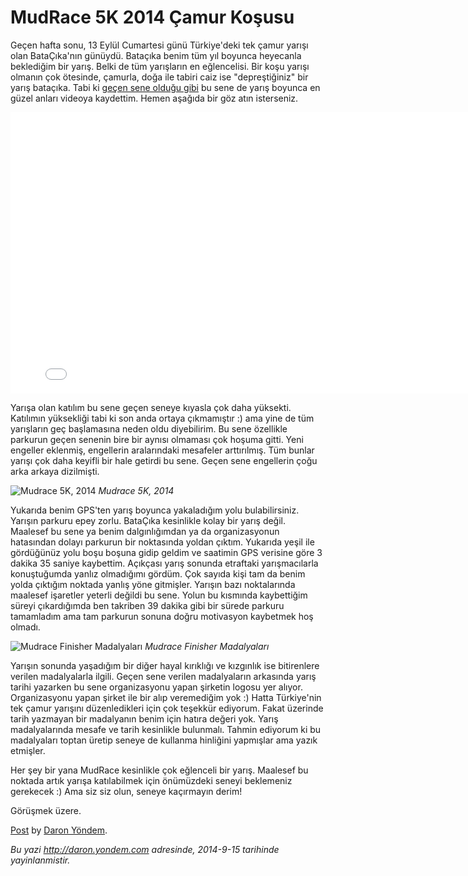 # MudRace 5K 2014 Çamur Koşusu 

Geçen hafta sonu, 13 Eylül Cumartesi günü Türkiye'deki tek çamur yarışı
olan BataÇıka'nın günüydü. Bataçıka benim tüm yıl boyunca heyecanla
beklediğim bir yarış. Belki de tüm yarışların en eğlencelisi. Bir koşu
yarışı olmanın çok ötesinde, çamurla, doğa ile tabiri caiz ise
"depreştiğiniz" bir yarış bataçıka. Tabi ki [geçen sene olduğu
gibi](https://www.youtube.com/watch?v=-Ulpjs11wY8) bu sene de yarış
boyunca en güzel anları videoya kaydettim. Hemen aşağıda bir göz atın
isterseniz.

<iframe width="800" height="450" src="//www.youtube.com/embed/QBYqBRgPDOw" frameborder="0" allowfullscreen></iframe>

Yarışa olan katılım bu sene geçen seneye kıyasla çok daha yüksekti.
Katılımın yüksekliği tabi ki son anda ortaya çıkmamıştır :) ama yine de
tüm yarışların geç başlamasına neden oldu diyebilirim. Bu sene özellikle
parkurun geçen senenin bire bir aynısı olmaması çok hoşuma gitti. Yeni
engeller eklenmiş, engellerin aralarındaki mesafeler arttırılmış. Tüm
bunlar yarışı çok daha keyifli bir hale getirdi bu sene. Geçen sene
engellerin çoğu arka arkaya dizilmişti.

![Mudrace 5K,
2014](../media/MudRace_5K_2014_Camur_Kosusu/mudrace_1.jpg)
*Mudrace 5K, 2014*

Yukarıda benim GPS'ten yarış boyunca yakaladığım yolu bulabilirsiniz.
Yarışın parkuru epey zorlu. BataÇıka kesinlikle kolay bir yarış değil.
Maalesef bu sene ya benim dalgınlığımdan ya da organizasyonun hatasından
dolayı parkurun bir noktasında yoldan çıktım. Yukarıda yeşil ile
gördüğünüz yolu boşu boşuna gidip geldim ve saatimin GPS verisine göre 3
dakika 35 saniye kaybettim. Açıkçası yarış sonunda etraftaki
yarışmacılarla konuştuğumda yanlız olmadığımı gördüm. Çok sayıda kişi
tam da benim yolda çıktığım noktada yanlış yöne gitmişler. Yarışın bazı
noktalarında maalesef işaretler yeterli değildi bu sene. Yolun bu
kısmında kaybettiğim süreyi çıkardığımda ben takriben 39 dakika gibi bir
sürede parkuru tamamladım ama tam parkurun sonuna doğru motivasyon
kaybetmek hoş olmadı.

![Mudrace Finisher
Madalyaları](../media/MudRace_5K_2014_Camur_Kosusu/mudrace_2.jpg)
*Mudrace Finisher Madalyaları*

Yarışın sonunda yaşadığım bir diğer hayal kırıklığı ve kızgınlık ise
bitirenlere verilen madalyalarla ilgili. Geçen sene verilen madalyaların
arkasında yarış tarihi yazarken bu sene organizasyonu yapan şirketin
logosu yer alıyor. Organizasyonu yapan şirket ile bir alıp veremediğim
yok :) Hatta Türkiye'nin tek çamur yarışını düzenledikleri için çok
teşekkür ediyorum. Fakat üzerinde tarih yazmayan bir madalyanın benim
için hatıra değeri yok. Yarış madalyalarında mesafe ve tarih kesinlikle
bulunmalı. Tahmin ediyorum ki bu madalyaları toptan üretip seneye de
kullanma hinliğini yapmışlar ama yazık etmişler.

Her şey bir yana MudRace kesinlikle çok eğlenceli bir yarış. Maalesef bu
noktada artık yarışa katılabilmek için önümüzdeki seneyi beklemeniz
gerekecek :) Ama siz siz olun, seneye kaçırmayın derim!

Görüşmek üzere.

<div id="fb-root"></div> <script>(function(d, s, id) { var js, fjs = d.getElementsByTagName(s)[0]; if (d.getElementById(id)) return; js = d.createElement(s); js.id = id; js.src = "//connect.facebook.net/en_US/all.js#xfbml=1"; fjs.parentNode.insertBefore(js, fjs); }(document, 'script', 'facebook-jssdk'));</script>
<div class="fb-post" data-href="https://www.facebook.com/media/set/?set=a.854784587899442.1073741836.207889319255642&amp;type=1" data-width="750"><div class="fb-xfbml-parse-ignore"><a href="https://www.facebook.com/media/set/?set=a.854784587899442.1073741836.207889319255642&amp;type=1">Post</a> by <a href="https://www.facebook.com/daronyoendem">Daron Yöndem</a>.</div></div>


*Bu yazi http://daron.yondem.com adresinde, 2014-9-15 tarihinde yayinlanmistir.*